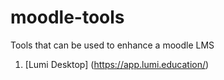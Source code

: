 # moodle-tools
Tools that can be used to enhance a moodle LMS 


1. [Lumi Desktop] (https://app.lumi.education/)
